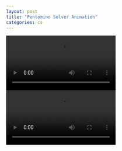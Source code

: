 ```yaml
---
layout: post
title: "Pentomino Solver Animation"
categories: cs
---
```



<video controls>
  <source src="{{ site.baseurl }}/assets/rect6x10_solving.mp4" type="video/mp4">                                                                                                   </video>

<video controls>
  <source src="{{ site.baseurl }}/assets/pentomino.mp4" type="video/mp4">                                                                                                       </video>
